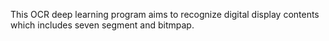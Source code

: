 This OCR deep learning program aims to recognize digital display contents which includes seven segment and bitmpap. 
